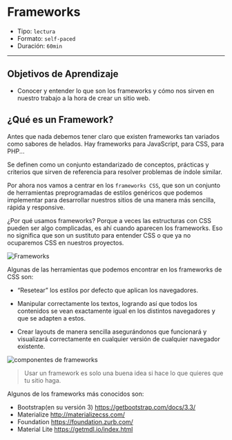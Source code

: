 # Frameworks

- Tipo: `lectura`
- Formato: `self-paced`
- Duración: `60min`

***

## Objetivos de Aprendizaje

- Conocer y entender lo que son los frameworks y cómo nos sirven en nuestro
  trabajo a la hora de crear un sitio web.

## ¿Qué es un Framework?

Antes que nada debemos tener claro que existen frameworks tan variados como sabores de helados. Hay frameworks para JavaScript, para CSS, para PHP...

Se definen como un conjunto estandarizado de conceptos, prácticas y criterios
que sirven de referencia para resolver problemas de índole similar.

Por ahora nos vamos a centrar en los `frameworks CSS`, que son un conjunto de
herramientas preprogramadas de estilos genéricos que podemos implementar para
desarrollar nuestros sitios de una manera más sencilla, rápida y responsive.

¿Por qué usamos frameworks? Porque a veces las estructuras con CSS pueden ser algo complicadas, es ahí cuando aparecen los frameworks. Eso no significa que son un sustituto para entender CSS o que ya no ocuparemos CSS en nuestros proyectos.

![Frameworks](https://cdn-images-1.medium.com/max/800/1*ILk5FtGR6HP4hZkfmC7yEg.jpeg)

Algunas de las herramientas que podemos encontrar en los frameworks de CSS son:

- “Resetear” los estilos por defecto que aplican los navegadores.

- Manipular correctamente los textos, logrando así que todos los contenidos se vean exactamente igual en los distintos navegadores y que se adapten a estos.

- Crear layouts de manera sencilla asegurándonos que funcionará y visualizará correctamente en cualquier versión de cualquier navegador existente.

![componentes de frameworks](https://lh3.googleusercontent.com/-VklSSe3lPpE/WXeOFf__wqI/AAAAAAAAGbI/RnPVJQHJbDoc-NHkJYSGzE-jBtYXMjL2QCLcBGAs/s620/bootstrap-02.png)

> Usar un framework es solo una buena idea si hace lo que quieres que tu sitio haga.

Algunos de los frameworks más conocidos son:

- Bootstrap(en su versión 3)  https://getbootstrap.com/docs/3.3/
- Materialize  http://materializecss.com/
- Foundation   https://foundation.zurb.com/
- Material Lite  https://getmdl.io/index.html

